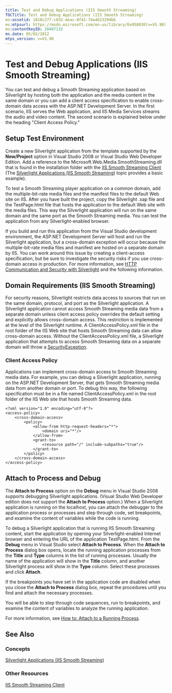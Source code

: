```yaml
---
title: Test and Debug Applications (IIS Smooth Streaming)
TOCTitle: Test and Debug Applications (IIS Smooth Streaming)
ms:assetid: 1810c277-c032-4eac-8f41-74a4623294bb
ms:mtpsurl: https://msdn.microsoft.com/en-us/library/Ee958030(v=VS.90)
ms:contentKeyID: 28407132
ms.date: 05/02/2012
mtps_version: v=VS.90
---
```


# Test and Debug Applications (IIS Smooth Streaming)

You can test and debug a Smooth Streaming application based on Silverlight by hosting both the application and the media content in the same domain or you can add a client access specification to enable cross-domain data access with the ASP.NET Development Server. In the first scenario, IIS serves the Web application, and IIS Media Services streams the audio and video content. The second scenario is explained below under the heading "Client Access Policy."

## Setup Test Environment

Create a new Silverlight application from the template supported by the **New/Project** option in Visual Studio 2008 or Visual Studio Web Developer Edition. Add a reference to the Microsoft.Web.Media.SmoothStreaming.dll that is found in the installation folder with the [IIS Smooth Streaming Client](https://go.microsoft.com/fwlink/?linkid=181828) (The [Silverlight Applications (IIS Smooth Streaming)](silverlight-applications.md) topic provides a basic example).

To test a Smooth Streaming player application on a common domain, add the multiple-bit-rate media files and the manifest files to the default Web site on IIS. After you have built the project, copy the Silverlight .xap file and the TestPage.html file that hosts the application to the default Web site with the media files. This way the Silverlight application will run on the same domain and the same port as the Smooth Streaming media. You can test the application from any Silverlight-enabled browser.

If you build and run this application from the Visual Studio development environment, the ASP.NET Development Server will host and run the Silverlight application, but a cross-domain exception will occur because the multiple-bit-rate media files and manifest are hosted on a separate domain by IIS. You can work around this issue by creating a client-access specification, but be sure to investigate the security risks if you use cross-domain access in production. For more information, see [HTTP Communication and Security with Silverlight](https://go.microsoft.com/fwlink/?linkid=181829) and the following information.

## Domain Requirements (IIS Smooth Streaming)

For security reasons, Silverlight restricts data access to sources that run on the same domain, protocol, and port as the Silverlight application. A Silverlight application cannot access Smooth Streaming media data from a separate domain unless client access policy overrides the default setting and explicitly allows cross-domain access. This restriction is implemented at the level of the Silverlight runtime. A ClientAccessPolicy.xml file in the root folder of the IIS Web site that hosts Smooth Streaming data can allow cross-domain access. Without the ClientAccessPolicy.xml file, a Silverlight application that attempts to access Smooth Streaming data on a separate domain will throw a [SecurityException](https://go.microsoft.com/fwlink/?linkid=181847).

### Client Access Policy

Applications can implement cross-domain access to Smooth Streaming media data. For example, you can debug a Silverlight application, running on the ASP.NET Development Server, that gets Smooth Streaming media data from another domain or port. To debug this way, the following specification must be in a file named ClientAccessPolicy.xml in the root folder of the IIS Web site that hosts Smooth Streaming data.

    <?xml version="1.0" encoding="utf-8"?>
    <access-policy>
        <cross-domain-access>
            <policy>
                <allow-from http-request-headers="*">
                    <domain uri="*"/>
                </allow-from>
                <grant-to>
                    <resource path="/" include-subpaths="true"/>
                </grant-to>
            </policy>
        </cross-domain-access>
    </access-policy>

## Attach to Process and Debug

The **Attach to Process** option on the **Debug** menu in Visual Studio 2008 supports debugging Silverlight applications. (Visual Studio Web Developer edition does not support the **Attach to Process** option.) When a Silverlight application is running on the localhost, you can attach the debugger to the application process or processes and step through code, set breakpoints, and examine the content of variables while the code is running.

To debug a Silverlight application that is running IIS Smooth Streaming content, start the application by opening your Silverlight-enabled Internet browser and entering the URL of the application TestPage.html. From the **Debug** menu in Visual Studio select **Attach to Process**. When the **Attach to Process** dialog box opens, locate the running application processes from the **Title** and **Type** columns in the list of running processes. Usually the name of the application will show in the **Title** column, and another Silverlight process will show in the **Type** column. Select these processes and click **Attach**.

If the breakpoints you have set in the application code are disabled when you close the **Attach to Process** dialog box, repeat the procedures until you find and attach the necessary processes.

You will be able to step through code sequences, run to breakpoints, and examine the content of variables to analyze the running application.

For more information, see [How to: Attach to a Running Process](https://go.microsoft.com/fwlink/?linkid=181849).

## See Also

### Concepts

[Silverlight Applications (IIS Smooth Streaming)](silverlight-applications.md)

### Other Resources

[IIS Smooth Streaming Client](https://go.microsoft.com/fwlink/?linkid=181828)

